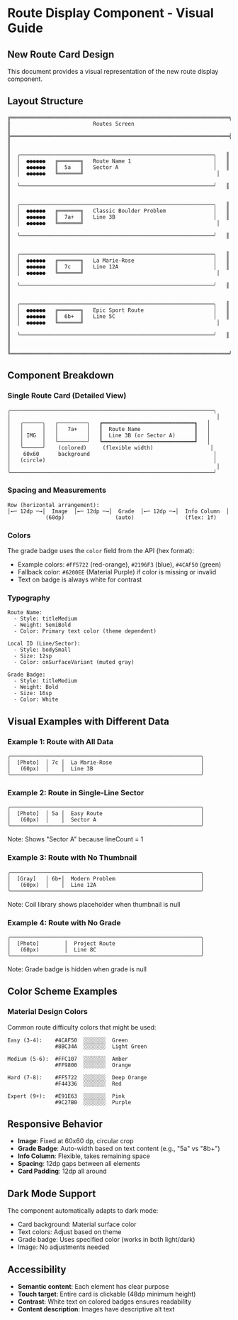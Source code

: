 # Route Display Component - Visual Guide

## New Route Card Design

This document provides a visual representation of the new route display component.

## Layout Structure

```
╔═════════════════════════════════════════════════════════════════════╗
║                          Routes Screen                               ║
╠═════════════════════════════════════════════════════════════════════╣
║                                                                      ║
║  ╭─────────────────────────────────────────────────────────────╮   ║
║  │  ●●●●●●   ╔═══════╗   Route Name 1                          │   ║
║  │  ●●●●●●   ║  5a   ║   Sector A                              │   ║
║  │  ●●●●●●   ╚═══════╝                                          │   ║
║  ╰─────────────────────────────────────────────────────────────╯   ║
║                                                                      ║
║  ╭─────────────────────────────────────────────────────────────╮   ║
║  │  ●●●●●●   ╔═══════╗   Classic Boulder Problem               │   ║
║  │  ●●●●●●   ║  7a+  ║   Line 3B                               │   ║
║  │  ●●●●●●   ╚═══════╝                                          │   ║
║  ╰─────────────────────────────────────────────────────────────╯   ║
║                                                                      ║
║  ╭─────────────────────────────────────────────────────────────╮   ║
║  │  ●●●●●●   ╔═══════╗   La Marie-Rose                         │   ║
║  │  ●●●●●●   ║  7c   ║   Line 12A                              │   ║
║  │  ●●●●●●   ╚═══════╝                                          │   ║
║  ╰─────────────────────────────────────────────────────────────╯   ║
║                                                                      ║
║  ╭─────────────────────────────────────────────────────────────╮   ║
║  │  ●●●●●●   ╔═══════╗   Epic Sport Route                      │   ║
║  │  ●●●●●●   ║  6b+  ║   Line 5C                               │   ║
║  │  ●●●●●●   ╚═══════╝                                          │   ║
║  ╰─────────────────────────────────────────────────────────────╯   ║
║                                                                      ║
╚═════════════════════════════════════════════════════════════════════╝
```

## Component Breakdown

### Single Route Card (Detailed View)

```
╭────────────────────────────────────────────────────────────────╮
│                                                                 │
│   ╭──────╮   ┌─────────┐   ┏━━━━━━━━━━━━━━━━━━━━━━━━━━━━━┓   │
│   │      │   │   7a+   │   ┃  Route Name                 ┃   │
│   │ IMG  │   │         │   ┃  Line 3B (or Sector A)      ┃   │
│   │      │   └─────────┘   ┗━━━━━━━━━━━━━━━━━━━━━━━━━━━━━┛   │
│   ╰──────╯    (colored)     (flexible width)                  │
│    60x60      background                                       │
│   (circle)                                                     │
│                                                                 │
╰────────────────────────────────────────────────────────────────╯
```

### Spacing and Measurements

```
Row (horizontal arrangement):
│←─ 12dp ─→│  Image  │←─ 12dp ─→│  Grade  │←─ 12dp ─→│  Info Column  │
            (60dp)                (auto)                (flex: 1f)
```

### Colors

The grade badge uses the `color` field from the API (hex format):
- Example colors: `#FF5722` (red-orange), `#2196F3` (blue), `#4CAF50` (green)
- Fallback color: `#6200EE` (Material Purple) if color is missing or invalid
- Text on badge is always white for contrast

### Typography

```
Route Name:
  - Style: titleMedium
  - Weight: SemiBold
  - Color: Primary text color (theme dependent)

Local ID (Line/Sector):
  - Style: bodySmall
  - Size: 12sp
  - Color: onSurfaceVariant (muted gray)

Grade Badge:
  - Style: titleMedium
  - Weight: Bold
  - Size: 16sp
  - Color: White
```

## Visual Examples with Different Data

### Example 1: Route with All Data

```
╭────────────────────────────────────────────────────────────╮
│  [Photo]  │ 7c │  La Marie-Rose                            │
│   (60px)  │    │  Line 3B                                  │
╰────────────────────────────────────────────────────────────╯
```

### Example 2: Route in Single-Line Sector

```
╭────────────────────────────────────────────────────────────╮
│  [Photo]  │ 5a │  Easy Route                               │
│   (60px)  │    │  Sector A                                 │
╰────────────────────────────────────────────────────────────╯
```
Note: Shows "Sector A" because lineCount = 1

### Example 3: Route with No Thumbnail

```
╭────────────────────────────────────────────────────────────╮
│  [Gray]   │ 6b+│  Modern Problem                           │
│   (60px)  │    │  Line 12A                                 │
╰────────────────────────────────────────────────────────────╯
```
Note: Coil library shows placeholder when thumbnail is null

### Example 4: Route with No Grade

```
╭────────────────────────────────────────────────────────────╮
│  [Photo]        │  Project Route                           │
│   (60px)        │  Line 8C                                 │
╰────────────────────────────────────────────────────────────╯
```
Note: Grade badge is hidden when grade is null

## Color Scheme Examples

### Material Design Colors
Common route difficulty colors that might be used:

```
Easy (3-4):    #4CAF50  ░░░░░░░  Green
               #8BC34A  ░░░░░░░  Light Green

Medium (5-6):  #FFC107  ░░░░░░░  Amber
               #FF9800  ░░░░░░░  Orange

Hard (7-8):    #FF5722  ░░░░░░░  Deep Orange
               #F44336  ░░░░░░░  Red

Expert (9+):   #E91E63  ░░░░░░░  Pink
               #9C27B0  ░░░░░░░  Purple
```

## Responsive Behavior

- **Image**: Fixed at 60x60 dp, circular crop
- **Grade Badge**: Auto-width based on text content (e.g., "5a" vs "8b+")
- **Info Column**: Flexible, takes remaining space
- **Spacing**: 12dp gaps between all elements
- **Card Padding**: 12dp all around

## Dark Mode Support

The component automatically adapts to dark mode:
- Card background: Material surface color
- Text colors: Adjust based on theme
- Grade badge: Uses specified color (works in both light/dark)
- Image: No adjustments needed

## Accessibility

- **Semantic content**: Each element has clear purpose
- **Touch target**: Entire card is clickable (48dp minimum height)
- **Contrast**: White text on colored badges ensures readability
- **Content description**: Images have descriptive alt text
